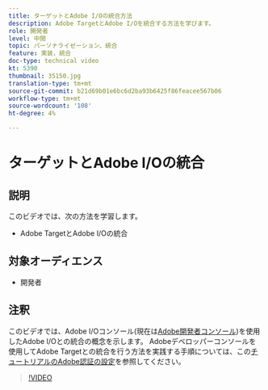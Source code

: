 ```yaml
---
title: ターゲットとAdobe I/Oの統合方法
description: Adobe TargetとAdobe I/Oを統合する方法を学びます。
role: 開発者
level: 中間
topic: パーソナライゼーション、統合
feature: 実装，統合
doc-type: technical video
kt: 5390
thumbnail: 35150.jpg
translation-type: tm+mt
source-git-commit: b21d69b01e6bc6d2ba93b6425f86feacee567b06
workflow-type: tm+mt
source-wordcount: '108'
ht-degree: 4%

---
```



# ターゲットとAdobe I/Oの統合

## 説明

このビデオでは、次の方法を学習します。

* Adobe TargetとAdobe I/Oの統合

## 対象オーディエンス

* 開発者

## 注釈

このビデオでは、Adobe I/Oコンソール(現在は[Adobe開発者コンソール](https://console.adobe.io/home))を使用したAdobe I/Oとの統合の概念を示します。 Adobeデベロッパーコンソールを使用してAdobe Targetとの統合を行う方法を実践する手順については、この[チュートリアルのAdobe認証の設定](https://docs.adobe.com/content/help/en/target-learn/tutorials/apis/configure-io-target-integration.html#tutorials)を参照してください。

>[!VIDEO](https://video.tv.adobe.com/v/35150/?quality=12)


